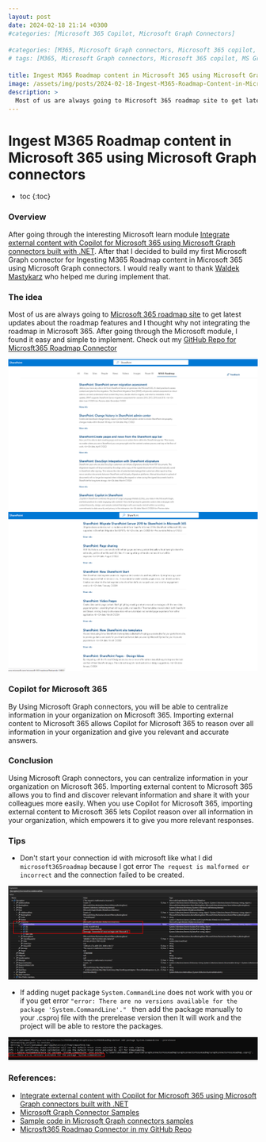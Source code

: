 ```yaml
---
layout: post
date: 2024-02-18 21:14 +0300
#categories: [Microsoft 365 Copilot, Microsoft Graph Connectors]

#categories: [M365, Microsoft Graph connectors, Microsoft 365 copilot, m365 development]
# tags: [M365, Microsoft Graph connectors, Microsoft 365 copilot, MS Graph]

title: Ingest M365 Roadmap content in Microsoft 365 using Microsoft Graph connectors
image: /assets/img/posts/2024-02-18-Ingest-M365-Roadmap-Content-in-Microsoft-365-Using-Microsoft-Graph-Connectors/M365-Roadmap-Graph-Connector01.png
description: >
  Most of us are always going to Microsoft 365 roadmap site to get latest updates about the M365 roadmap features but have you ever through that the Microsoft 365 roadmap features could be Ingested into Microsoft 365 using a Microsoft Graph connector.
---
```


# Ingest M365 Roadmap content in Microsoft 365 using Microsoft Graph connectors

* toc
{:toc}


### Overview
After going through the interesting Microsoft learn module [Integrate external content with Copilot for Microsoft 365 using Microsoft Graph connectors built with .NET](https://devblogs.microsoft.com/microsoft365dev/build-message-extensions-for-microsoft-teams-and-copilot/). After that I decided to build my first Microsoft Graph connector for Ingesting M365 Roadmap content in Microsoft 365 using Microsoft Graph connectors. I would really want to thank [Waldek Mastykarz](https://twitter.com/waldekm) who helped me during implement that.

### The idea 
Most of us are always going to [Microsoft 365 roadmap site](https://www.microsoft.com/en-us/microsoft-365/roadmap) to get latest updates about the roadmap features and I thought why not integrating the roadmap in Microsoft 365. After going through the Microsoft module, I found it easy and simple to implement. Check out my [GitHub Repo for Microsft365 Roadmap Connector](https://github.com/mohammadamer/GraphConnectorM365RoadMap)

![M365 Roadmap Graph Connector](/assets/img/posts/2024-02-18-Ingest-M365-Roadmap-Content-in-Microsoft-365-Using-Microsoft-Graph-Connectors/M365-Roadmap-Graph-Connector01.png)
![M365 Roadmap Graph Connector](/assets/img/posts/2024-02-18-Ingest-M365-Roadmap-Content-in-Microsoft-365-Using-Microsoft-Graph-Connectors/M365-Roadmap-Graph-Connector02.png)

### Copilot for Microsoft 365
By Using Microsoft Graph connectors, you will be able to centralize information in your organization on Microsoft 365. Importing external content to Microsoft 365 allows Copilot for Microsoft 365 to reason over all information in your organization and give you relevant and accurate answers.

### Conclusion
Using Microsoft Graph connectors, you can centralize information in your organization on Microsoft 365. Importing external content to Microsoft 365 allows you to find and discover relevant information and share it with your colleagues more easily. When you use Copilot for Microsoft 365, importing external content to Microsoft 365 lets Copilot reason over all information in your organization, which empowers it to give you more relevant responses.

### Tips
* Don't start your connection id with microsoft like what I did `microsoft365roadmap` because I got error `The request is malformed or incorrect` and the connection failed to be created.

![Connection Id](/assets/img/posts/2024-02-18-Ingest-M365-Roadmap-Content-in-Microsoft-365-Using-Microsoft-Graph-Connectors/The-request-is-malformed-or-incorrect.png)

* If adding nuget package `System.CommandLine` does not work with you or if you get error `"error: There are no versions available for the package 'System.CommandLine'." ` then add the package manually to your .csproj file with the prerelease version then It will work and the project will be able to restore the packages.

![There are no versions available for the package](/assets/img/posts/2024-02-18-Ingest-M365-Roadmap-Content-in-Microsoft-365-Using-Microsoft-Graph-Connectors/There-are-no-versions-available-for-the-package.png)

### References:
* [Integrate external content with Copilot for Microsoft 365 using Microsoft Graph connectors built with .NET](https://learn.microsoft.com/en-us/training/modules/copilot-graph-connectors/)
* [Microsoft Graph Connector Samples](https://adoption.microsoft.com/en-us/sample-solution-gallery/?keyword=&sort-by=updateDateTime-true&page=1&product=Microsoft+Graph+connectors)
* [Sample code in Microsoft Graph connectors samples](https://adoption.microsoft.com/en-us/sample-solution-gallery/sample/pnp-graph-connector-dotnet-csharp-m365-roadmap/)
* [Microsft365 Roadmap Connector in my GitHub Repo](https://github.com/mohammadamer/GraphConnectorM365RoadMap)